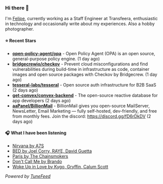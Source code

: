 ### Hi there 👋

I'm [Felipe](https://felipevm.com), currently working as a Staff Engineer at Transfeera, enthusiastic in technology and occasionally write about my experiences. Also a hobby photographer.

#### ⭐ Recent Stars
- **[open-policy-agent/opa](https://github.com/open-policy-agent/opa)** - Open Policy Agent (OPA) is an open source, general-purpose policy engine. (1 day ago)
- **[bridgecrewio/checkov](https://github.com/bridgecrewio/checkov)** - Prevent cloud misconfigurations and find vulnerabilities during build-time in infrastructure as code, container images and open source packages with Checkov by Bridgecrew. (1 day ago)
- **[tesseral-labs/tesseral](https://github.com/tesseral-labs/tesseral)** - Open source auth infrastructure for B2B SaaS (2 days ago)
- **[get-convex/convex-backend](https://github.com/get-convex/convex-backend)** - The open-source reactive database for app developers (2 days ago)
- **[aaPanel/BillionMail](https://github.com/aaPanel/BillionMail)** - BillionMail gives you open-source MailServer, NewsLetter,  Email Marketing — fully self-hosted, dev-friendly, and free from monthly fees. Join the discord: https://discord.gg/fD6rDkDV (2 days ago)

#### 🎧 What I have been listening
- [Nirvana by A7S](https://open.spotify.com/track/5zEAGm4yKQ8NMemN0m3rW1)
- [BED by Joel Corry, RAYE, David Guetta](https://open.spotify.com/track/0siYMEsGrzzzlWLXK5zJfS)
- [Paris by The Chainsmokers](https://open.spotify.com/track/15vzANxN8G9wWfwAJLLMCg)
- [Don&#39;t Call Me by Brando](https://open.spotify.com/track/4bjyJV8VRlEEMWxq2fhRGS)
- [Woke Up in Love by Kygo, Gryffin, Calum Scott](https://open.spotify.com/track/21H0pUV2uPIPcFnFhgTBjo)

_Powered by [TuneFeed](https://tunefeed.app?ref=github.com)_
